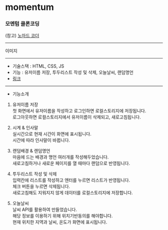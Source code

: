 # momentum

### 모멘텀 클론코딩

(참고) [노마드 코더](https://nomadcoders.co/)

---

이미지

---

- 기술스택 : HTML, CSS, JS <br >
- 기능 : 유저이름 저장, 투두리스트 작성 및 삭제, 오늘날씨, 랜덤명언 <br >
- [링크](링크)

---

- 기능소개

1. 유저이름 저장
   </br>첫 화면에서 유저이름을 작성하고 로그인하면 로컬스토리지에 저장됩니다.
   </br>로그아웃하면 로컬스토리지에서 유저이름이 삭제되고, 새로고침됩니다.

2. 시계 & 인사말
   </br>실시간으로 현재 시간이 화면에 표시됩니다.
   </br>시간에 따라 인사말이 바뀝니다.

3. 랜덤배경 & 랜덤명언
   </br>마음에 드는 배경과 명언 여러개를 작성해두었습니다.
   </br>새로고침하거나 새로운 페이지를 열 때마다 랜덤으로 반영됩니다.

4. 투두리스트 작성 및 삭제
   </br>입력칸에 리스트를 작성하고 엔터를 누르면 리스트가 반영됩니다.
   </br>체크 버튼을 누르면 삭제됩니다.
   </br>새로고침해도 지워지지 않게 데이터를 로컬스토리지에 저장합니다.

5. 오늘날씨
   </br>날씨 API를 활용하여 만들었습니다.
   </br>해당 정보를 이용하기 위해 위치기반동의를 해야합니다.
   </br>현재 위치한 지역과 날씨, 온도가 화면에 표시됩니다.
